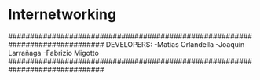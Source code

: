 # Internetworking

##############################################################################
DEVELOPERS:
-Matias Orlandella
-Joaquin Larrañaga
-Fabrizio Migotto
##############################################################################


